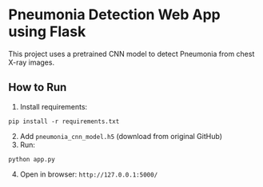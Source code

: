 # Pneumonia Detection Web App using Flask

This project uses a pretrained CNN model to detect Pneumonia from chest X-ray images.

## How to Run

1. Install requirements:
```
pip install -r requirements.txt
```

2. Add `pneumonia_cnn_model.h5` (download from original GitHub)
3. Run:
```
python app.py
```

4. Open in browser: `http://127.0.0.1:5000/`
